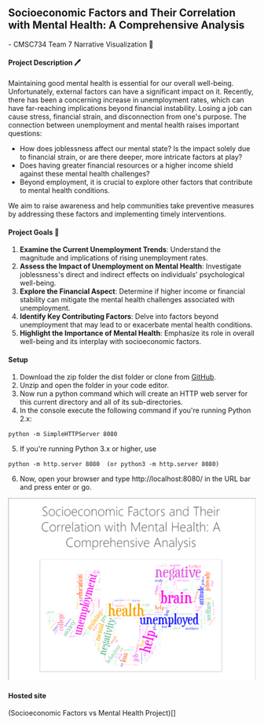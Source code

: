## Socioeconomic Factors and Their Correlation with Mental Health: A Comprehensive Analysis

\- CMSC734 Team 7 Narrative Visualization 📰

#### Project Description 🖊

Maintaining good mental health is essential for our overall well-being. Unfortunately, external factors can have a significant impact on it. Recently, there has been a concerning increase in unemployment rates, which can have far-reaching implications beyond financial instability. Losing a job can cause stress, financial strain, and disconnection from one's purpose. The connection between unemployment and mental health raises important questions:

- How does joblessness affect our mental state?
  Is the impact solely due to financial strain, or are there deeper, more intricate factors at play?
- Does having greater financial resources or a higher income shield against these mental health challenges?
- Beyond employment, it is crucial to explore other factors that contribute to mental health conditions.

We aim to raise awareness and help communities take preventive measures by addressing these factors and implementing timely interventions.

#### Project Goals 🥅

1. **Examine the Current Unemployment Trends**: Understand the magnitude and implications of rising unemployment rates.
2. **Assess the Impact of Unemployment on Mental Health**: Investigate joblessness's direct and indirect effects on individuals' psychological well-being.
3. **Explore the Financial Aspect**: Determine if higher income or financial stability can mitigate the mental health challenges associated with unemployment.
4. **Identify Key Contributing Factors**: Delve into factors beyond unemployment that may lead to or exacerbate mental health conditions.
5. **Highlight the Importance of Mental Health**: Emphasize its role in overall well-being and its interplay with socioeconomic factors.

#### Setup

1. Download the zip folder the dist folder or clone from [GitHub](https://github.com/Stalemate99/CMSC734-Project).
2. Unzip and open the folder in your code editor.
3. Now run a python command which will create an HTTP web server for this current directory and all of its sub-directories.
4. In the console execute the following command if you're running Python 2.x:

```
python -m SimpleHTTPServer 8080
```

5. If you're running Python 3.x or higher, use

```
python -m http.server 8080  (or python3 -m http.server 8080)
```

6. Now, open your browser and type http://localhost:8080/ in the URL bar and press enter or go.

![hero section](./herosection.png)

#### Hosted site

(Socioeconomic Factors vs Mental Health Project)[]
